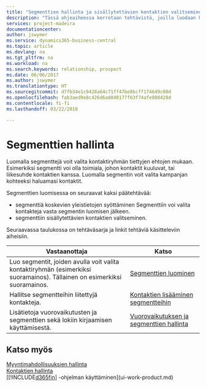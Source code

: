 ```yaml
---
title: "Segmenttien hallinta ja sisällytettävien kontaktien valitseminen| Microsoft Docs"
description: "Tässä ohjeaiheessa kerrotaan tehtävistä, joilla luodaan kontaktiryhmät tiettyjen ehtojen mukaan valitseva segmentti. Kyse voi olla esimerkiksi tietyn kohdetoimialan kontaktit."
services: project-madeira
documentationcenter: 
author: jswymer
ms.service: dynamics365-business-central
ms.topic: article
ms.devlang: na
ms.tgt_pltfrm: na
ms.workload: na
ms.search.keywords: relationship, prospect
ms.date: 06/06/2017
ms.author: jswymer
ms.translationtype: HT
ms.sourcegitcommit: d7fb34e1c9428a64c71ff47be8bcff174649c00d
ms.openlocfilehash: fab3aed9e8c426d6a8840177f63f74afe808428d
ms.contentlocale: fi-fi
ms.lasthandoff: 03/22/2018

---
```

# <a name="managing-segments"></a>Segmenttien hallinta
Luomalla segmenttejä voit valita kontaktiryhmän tiettyjen ehtojen mukaan. Esimerkiksi segmentti voi olla toimiala, johon kontaktit kuuluvat, tai liikesuhde kontaktien kanssa. Luomalla segmentin voit valita kampanjan kohteeksi haluamasi kontaktit.

Segmenttien luomisessa on seuraavat kaksi päätehtävää:

* segmenttiä koskevien yleistietojen syöttäminen Segmenttiin voi valita kontakteja vasta segmentin luomisen jälkeen.
* segmenttiin sisällytettävien kontaktien valitseminen.

Seuraavassa taulukossa on tehtäväsarja ja linkit tehtäviä käsitteleviin aiheisiin. 

| Vastaanottaja | Katso |
| --- | --- |
| Luo segmentit, joiden avulla voit valita kontaktiryhmän (esimerkiksi suoramainos). Tällainen on esimerkiksi suoramainos. |[Segmenttien luominen](marketing-how-create-segment.md) |
| Hallitse segmentteihin liitettyjä kontakteja. |[Kontaktien lisääminen segmentteihin](marketing-add-contact-segment.md) |
| Lisätietoja vuorovaikutusten ja segmenttien sekä lokiin kirjaamisen käyttämisestä. |[Vuorovaikutuksen ja segmenttien hallinta](marketing-interaction-segments.md) |

## <a name="see-also"></a>Katso myös
[Myyntimahdollisuuksien hallinta](marketing-manage-sales-opportunities.md)  
[Kontaktien hallinta](marketing-contacts.md)  
[[!INCLUDE[d365fin](includes/d365fin_md.md)] -ohjelman käyttäminen](ui-work-product.md)

